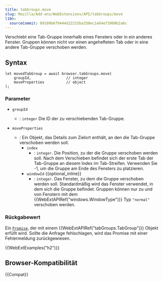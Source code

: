 ```yaml
---
title: tabGroups.move
slug: Mozilla/Add-ons/WebExtensions/API/tabGroups/move
l10n:
  sourceCommit: 09109b6f9444d22215ba330ec1e64e73980b2a6c
---
```


Verschiebt eine Tab-Gruppe innerhalb eines Fensters oder in ein anderes Fenster. Gruppen können nicht vor einen angehefteten Tab oder in eine andere Tab-Gruppe verschoben werden.

## Syntax

```js-nolint
let movedTabGroup = await browser.tabGroups.move(
    groupId,                // integer
    moveProperties          // object
);
```

### Parameter

- `groupId`
  - : `integer` Die ID der zu verschiebenden Tab-Gruppe.

- `moveProperties`
  - : Ein Objekt, das Details zum Zielort enthält, an den die Tab-Gruppe verschoben werden soll.
    - `index`
      - : `integer`. Die Position, zu der die Gruppe verschoben werden soll. Nach dem Verschieben befindet sich der erste Tab der Tab-Gruppe an diesem Index im Tab-Streifen. Verwenden Sie -1, um die Gruppe am Ende des Fensters zu platzieren.
    - `windowId` {{optional_inline}}
      - : `integer`. Das Fenster, zu dem die Gruppe verschoben werden soll. Standardmäßig wird das Fenster verwendet, in dem sich die Gruppe befindet. Gruppen können nur zu und von Fenstern mit dem {{WebExtAPIRef("windows.WindowType")}} Typ `"normal"` verschoben werden.

### Rückgabewert

Ein [`Promise`](/de/docs/Web/JavaScript/Reference/Global_Objects/Promise), der mit einem {{WebExtAPIRef("tabGroups.TabGroup")}} Objekt erfüllt wird. Sollte die Anfrage fehlschlagen, wird das Promise mit einer Fehlermeldung zurückgewiesen.

{{WebExtExamples("h2")}}

## Browser-Kompatibilität

{{Compat}}
